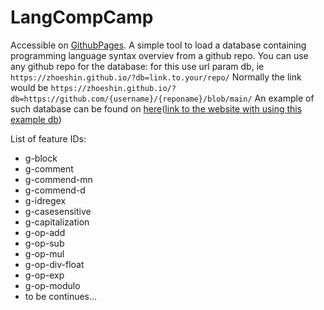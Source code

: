 # LangCompCamp
Accessible on [GithubPages](https://zhoeshin.github.io/).
A simple tool to load a database containing programming language syntax overviev from a github repo.
You can use any github repo for the database: for this use url param db, ie `https://zhoeshin.github.io/?db=link.to.your/repo/`
Normally the link would be `https://zhoeshin.github.io/?db=https://github.com/{username}/{reponame}/blob/main/`
An example of such database can be found on [here](https://github.com/zHoeshin/langcompcampdbexample)([link to the website with using this example db](https://zhoeshin.github.io/LangCompCamp/?db=https%3A%2F%2Fraw.githubusercontent.com%2FzHoeshin%2Flangcompcampdbexample%2Frefs%2Fheads%2Fmain%2F))

List of feature IDs:
- g-block
- g-comment
- g-commend-mn
- g-commend-d
- g-idregex
- g-casesensitive
- g-capitalization
- g-op-add
- g-op-sub
- g-op-mul
- g-op-div-float
- g-op-exp
- g-op-modulo
- to be continues...
